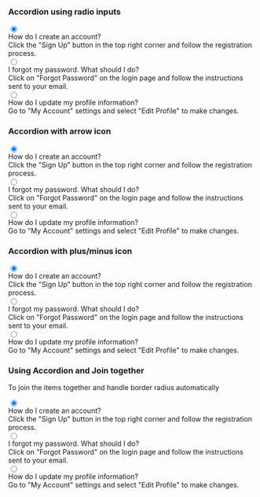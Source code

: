 ### Accordion using radio inputs

<div class="collapse bg-base-100 border border-base-300">
  <input type="radio" name="my-accordion-1" checked="checked" />
  <div class="collapse-title font-semibold">How do I create an account?</div>
  <div class="collapse-content text-sm">Click the "Sign Up" button in the top right corner and follow the registration process.</div>
</div>
<div class="collapse bg-base-100 border border-base-300">
  <input type="radio" name="my-accordion-1" />
  <div class="collapse-title font-semibold">I forgot my password. What should I do?</div>
  <div class="collapse-content text-sm">Click on "Forgot Password" on the login page and follow the instructions sent to your email.</div>
</div>
<div class="collapse bg-base****-100 border border-base-300">
  <input type="radio" name="my-accordion-1" />
  <div class="collapse-title font-semibold">How do I update my profile information?</div>
  <div class="collapse-content text-sm">Go to "My Account" settings and select "Edit Profile" to make changes.</div>
</div>


### Accordion with arrow icon

<div class="collapse collapse-arrow bg-base-100 border border-base-300">
  <input type="radio" name="my-accordion-2" checked="checked" />
  <div class="collapse-title font-semibold">How do I create an account?</div>
  <div class="collapse-content text-sm">Click the "Sign Up" button in the top right corner and follow the registration process.</div>
</div>
<div class="collapse collapse-arrow bg-base-100 border border-base-300">
  <input type="radio" name="my-accordion-2" />
  <div class="collapse-title font-semibold">I forgot my password. What should I do?</div>
  <div class="collapse-content text-sm">Click on "Forgot Password" on the login page and follow the instructions sent to your email.</div>
</div>
<div class="collapse collapse-arrow bg-base-100 border border-base-300">
  <input type="radio" name="my-accordion-2" />
  <div class="collapse-title font-semibold">How do I update my profile information?</div>
  <div class="collapse-content text-sm">Go to "My Account" settings and select "Edit Profile" to make changes.</div>
</div>

### Accordion with plus/minus icon

<div class="collapse collapse-plus bg-base-100 border border-base-300">
  <input type="radio" name="my-accordion-3" checked="checked" />
  <div class="collapse-title font-semibold">How do I create an account?</div>
  <div class="collapse-content text-sm">Click the "Sign Up" button in the top right corner and follow the registration process.</div>
</div>
<div class="collapse collapse-plus bg-base-100 border border-base-300">
  <input type="radio" name="my-accordion-3" />
  <div class="collapse-title font-semibold">I forgot my password. What should I do?</div>
  <div class="collapse-content text-sm">Click on "Forgot Password" on the login page and follow the instructions sent to your email.</div>
</div>
<div class="collapse collapse-plus bg-base-100 border border-base-300">
  <input type="radio" name="my-accordion-3" />
  <div class="collapse-title font-semibold">How do I update my profile information?</div>
  <div class="collapse-content text-sm">Go to "My Account" settings and select "Edit Profile" to make changes.</div>
</div>


### Using Accordion and Join together

To join the items together and handle border radius automatically

<div class="join join-vertical bg-base-100">
  <div class="collapse collapse-arrow join-item border border-base-300">
    <input type="radio" name="my-accordion-4" checked="checked" />
    <div class="collapse-title font-semibold">How do I create an account?</div>
    <div class="collapse-content text-sm">Click the "Sign Up" button in the top right corner and follow the registration process.</div>
  </div>
  <div class="collapse collapse-arrow join-item border border-base-300">
    <input type="radio" name="my-accordion-4" />
    <div class="collapse-title font-semibold">I forgot my password. What should I do?</div>
    <div class="collapse-content text-sm">Click on "Forgot Password" on the login page and follow the instructions sent to your email.</div>
  </div>
  <div class="collapse collapse-arrow join-item border border-base-300">
    <input type="radio" name="my-accordion-4" />
    <div class="collapse-title font-semibold">How do I update my profile information?</div>
    <div class="collapse-content text-sm">Go to "My Account" settings and select "Edit Profile" to make changes.</div>
  </div>
</div>
